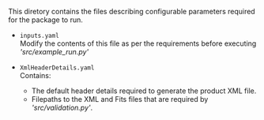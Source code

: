 This diretory contains the files describing configurable parameters required for the package to run.

- `inputs.yaml`\
Modify the contents of this file as per the requirements before executing _'src/example_run.py'_

- `XmlHeaderDetails.yaml`\
Contains:
    - The default header details required to generate the product XML file.
    - Filepaths to the XML and Fits files that are required by _'src/validation.py'_.
    